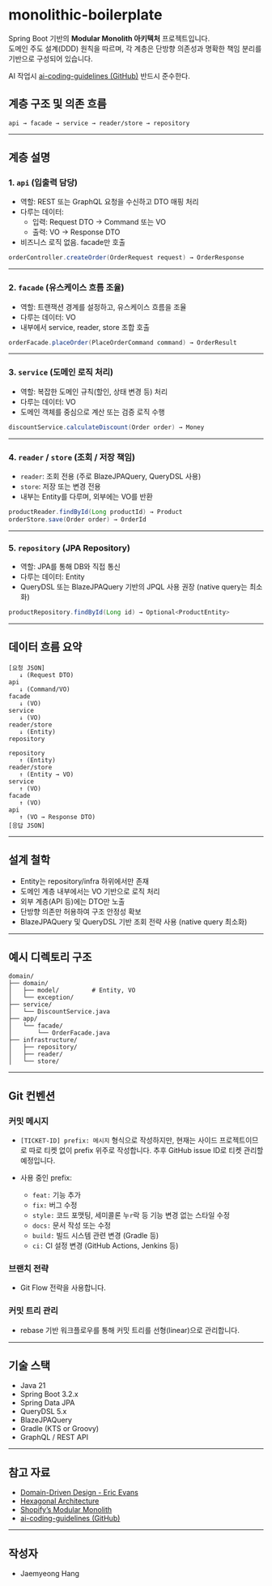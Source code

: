 # monolithic-boilerplate

Spring Boot 기반의 **Modular Monolith 아키텍처** 프로젝트입니다.  
도메인 주도 설계(DDD) 원칙을 따르며, 각 계층은 단방향 의존성과 명확한 책임 분리를 기반으로 구성되어 있습니다.


AI 작업시 [ai-coding-guidelines (GitHub)](https://github.com/jaemyeong-hwnag/ai-coding-guidelines) 반드시 준수한다.

## 계층 구조 및 의존 흐름

```
api → facade → service → reader/store → repository
```

---

## 계층 설명

### 1. `api` (입출력 담당)

- 역할: REST 또는 GraphQL 요청을 수신하고 DTO 매핑 처리
- 다루는 데이터:
    - 입력: Request DTO → Command 또는 VO
    - 출력: VO → Response DTO
- 비즈니스 로직 없음. facade만 호출

```java
orderController.createOrder(OrderRequest request) → OrderResponse
```

---

### 2. `facade` (유스케이스 흐름 조율)

- 역할: 트랜잭션 경계를 설정하고, 유스케이스 흐름을 조율
- 다루는 데이터: VO
- 내부에서 service, reader, store 조합 호출

```java
orderFacade.placeOrder(PlaceOrderCommand command) → OrderResult
```

---

### 3. `service` (도메인 로직 처리)

- 역할: 복잡한 도메인 규칙(할인, 상태 변경 등) 처리
- 다루는 데이터: VO
- 도메인 객체를 중심으로 계산 또는 검증 로직 수행

```java
discountService.calculateDiscount(Order order) → Money
```

---

### 4. `reader` / `store` (조회 / 저장 책임)

- `reader`: 조회 전용 (주로 BlazeJPAQuery, QueryDSL 사용)
- `store`: 저장 또는 변경 전용
- 내부는 Entity를 다루며, 외부에는 VO를 반환

```java
productReader.findById(Long productId) → Product
orderStore.save(Order order) → OrderId
```

---

### 5. `repository` (JPA Repository)

- 역할: JPA를 통해 DB와 직접 통신
- 다루는 데이터: Entity
- QueryDSL 또는 BlazeJPAQuery 기반의 JPQL 사용 권장 (native query는 최소화)

```java
productRepository.findById(Long id) → Optional<ProductEntity>
```

---

## 데이터 흐름 요약

```plaintext
[요청 JSON]
   ↓ (Request DTO)
api
   ↓ (Command/VO)
facade
   ↓ (VO)
service
   ↓ (VO)
reader/store
   ↓ (Entity)
repository
```

```plaintext
repository
   ↑ (Entity)
reader/store
   ↑ (Entity → VO)
service
   ↑ (VO)
facade
   ↑ (VO)
api
   ↑ (VO → Response DTO)
[응답 JSON]
```

---

## 설계 철학

- Entity는 repository/infra 하위에서만 존재
- 도메인 계층 내부에서는 VO 기반으로 로직 처리
- 외부 계층(API 등)에는 DTO만 노출
- 단방향 의존만 허용하여 구조 안정성 확보
- BlazeJPAQuery 및 QueryDSL 기반 조회 전략 사용 (native query 최소화)

---

## 예시 디렉토리 구조

```
domain/
├── domain/
│   ├── model/         # Entity, VO
│   └── exception/
├── service/
│   └── DiscountService.java
├── app/
│   └── facade/
│       └── OrderFacade.java
├── infrastructure/
│   ├── repository/
│   ├── reader/
│   └── store/
```

---

## Git 컨벤션

### 커밋 메시지

* `[TICKET-ID] prefix: 메시지` 형식으로 작성하지만, 현재는 사이드 프로젝트이므로 따로 티켓 없이 prefix 위주로 작성합니다. 추후 GitHub issue ID로 티켓 관리할 예정입니다.
* 사용 중인 prefix:

    * `feat:` 기능 추가
    * `fix:` 버그 수정
    * `style:` 코드 포맷팅, 세미콜론 누`r`락 등 기능 변경 없는 스타일 수정
    * `docs:` 문서 작성 또는 수정
    * `build:` 빌드 시스템 관련 변경 (Gradle 등)
    * `ci:` CI 설정 변경 (GitHub Actions, Jenkins 등)

### 브랜치 전략

* Git Flow 전략을 사용합니다.

### 커밋 트리 관리

* rebase 기반 워크플로우를 통해 커밋 트리를 선형(linear)으로 관리합니다.

---

## 기술 스택

- Java 21
- Spring Boot 3.2.x
- Spring Data JPA
- QueryDSL 5.x
- BlazeJPAQuery
- Gradle (KTS or Groovy)
- GraphQL / REST API

---

## 참고 자료

- [Domain-Driven Design - Eric Evans](https://www.domainlanguage.com/ddd/)
- [Hexagonal Architecture](https://alistair.cockburn.us/hexagonal-architecture/)
- [Shopify’s Modular Monolith](https://shopify.engineering/modular-monolith)
- [ai-coding-guidelines (GitHub)](https://github.com/jaemyeong-hwnag/ai-coding-guidelines)

---

## 작성자

- Jaemyeong Hang